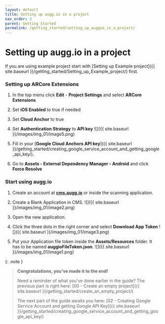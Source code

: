 ```yaml
---
layout: default
title: Setting up augg.io in a project
nav_order: 3
parent: Getting Started
permalink: /getting_started/setting_up_auggio_in_a_project/
---
```


# **Setting up augg.io in a project**

If you are using example project start with [Setting up Example project]({{ site.baseurl }}/getting_started/Setting_up_Example_project/) first.

### Setting up ARCore Extensions

1. In the top menu click **Edit** \- **Project Settings** and select **ARCore Extensions**

2. Set **iOS Enabled** to true if needed

3. Set **Cloud Anchor** to true

4. Set **Authentication Strategy** to **API key**
   ![]({{ site.baseurl }}/images/img_01/image5.png)

5. Fill in your [**Google Cloud Anchors API key**]({{ site.baseurl }}/getting_started/creating_google_service_account_and_getting_google_api_key/)**.**

6. Go to **Assets \- External Dependency Manager \- Android** and click **Force Resolve**

### Start using augg.io

1. Create an account at [**cms.augg.io**](http://cms.augg.io) or inside the scanning application.

2. Create a Blank Application in CMS.
   ![]({{ site.baseurl }}/images/img_01/image2.png)

3. Open the new application.

4. Click the three dots in the right corner and select **Download App Token**
   ![]({{ site.baseurl }}/images/img_01/image3.png)

5. Put your Application file token inside the **Assets/Resources** folder. It has to be named **auggioFileToken.json**.
   ![]({{ site.baseurl }}/images/img_01/image1.png)

{: .note }
> **Congratulations, you've made it to the end!**
>
> Need a reminder of what you've done earlier in the guide? The previous part is right here: [00 - Create an empty project]({{ site.baseurl }}/getting_started/create_an_empty_project/)
>
> The next part of the guide awaits you here: [02 - Creating Google Service Account and getting Google API Key]({{ site.baseurl }}/getting_started/creating_google_service_account_and_getting_google_api_key/)
